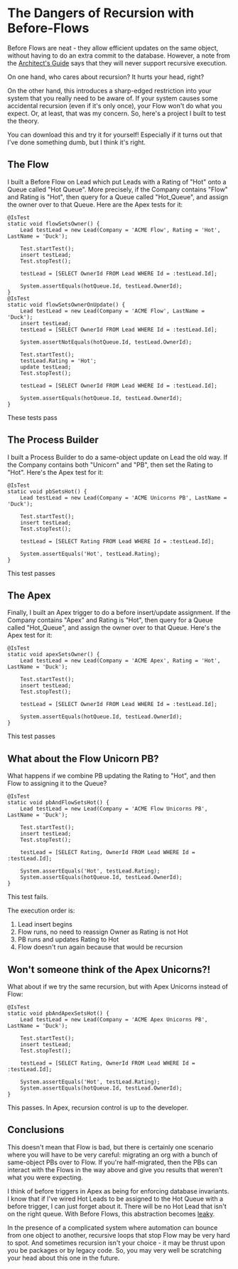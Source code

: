 # The Dangers of Recursion with Before-Flows

Before Flows are neat - they allow efficient updates on the same object, without having to do an extra commit to the 
database. However, a note from the [Architect's Guide](https://quip.com/VJfCAFhEBO0W) says that they will never support
recursive execution.

On one hand, who cares about recursion? It hurts your head, right?

On the other hand, this introduces a sharp-edged restriction into your system that you really need to be aware 
of. If your system causes some accidental recursion (even if it's only once), your Flow won't do what you expect. Or, at
least, that was my concern. So, here's a project I built to test the theory.

You can download this and try it for yourself! Especially if it turns out that I've done something dumb, but I think 
it's right.

## The Flow

I built a Before Flow on Lead which put Leads with a Rating of "Hot" onto a Queue called "Hot Queue". More precisely,
if the Company contains "Flow" and Rating is "Hot", then query for a Queue called "Hot_Queue", and assign the owner over
to that Queue. Here are the Apex tests for it:

    @IsTest
    static void flowSetsOwner() {
        Lead testLead = new Lead(Company = 'ACME Flow', Rating = 'Hot', LastName = 'Duck');

        Test.startTest();
        insert testLead;
        Test.stopTest();

        testLead = [SELECT OwnerId FROM Lead WHERE Id = :testLead.Id];

        System.assertEquals(hotQueue.Id, testLead.OwnerId);
    }
    @IsTest
    static void flowSetsOwnerOnUpdate() {
        Lead testLead = new Lead(Company = 'ACME Flow', LastName = 'Duck');
        insert testLead;
        testLead = [SELECT OwnerId FROM Lead WHERE Id = :testLead.Id];

        System.assertNotEquals(hotQueue.Id, testLead.OwnerId);

        Test.startTest();
        testLead.Rating = 'Hot';
        update testLead;
        Test.stopTest();

        testLead = [SELECT OwnerId FROM Lead WHERE Id = :testLead.Id];

        System.assertEquals(hotQueue.Id, testLead.OwnerId);
    }    
These tests pass

## The Process Builder

I built a Process Builder to do a same-object update on Lead the old way. If the Company contains both "Unicorn" and "PB",
then set the Rating to "Hot". Here's the Apex test for it:

    @IsTest
    static void pbSetsHot() {
        Lead testLead = new Lead(Company = 'ACME Unicorns PB', LastName = 'Duck');

        Test.startTest();
        insert testLead;
        Test.stopTest();

        testLead = [SELECT Rating FROM Lead WHERE Id = :testLead.Id];

        System.assertEquals('Hot', testLead.Rating);
    }
    
This test passes

## The Apex

Finally, I built an Apex trigger to do a before insert/update assignment. If the Company contains 
"Apex" and Rating is "Hot", then query for a Queue called "Hot_Queue", and assign the owner over
to that Queue. Here's the Apex test for it:

    @IsTest
    static void apexSetsOwner() {
        Lead testLead = new Lead(Company = 'ACME Apex', Rating = 'Hot', LastName = 'Duck');

        Test.startTest();
        insert testLead;
        Test.stopTest();

        testLead = [SELECT OwnerId FROM Lead WHERE Id = :testLead.Id];

        System.assertEquals(hotQueue.Id, testLead.OwnerId);
    }
This test passes

## What about the Flow Unicorn PB?

What happens if we combine PB updating the Rating to "Hot", and then Flow to assigning it to the Queue?

    @IsTest
    static void pbAndFlowSetsHot() {
        Lead testLead = new Lead(Company = 'ACME Flow Unicorns PB', LastName = 'Duck');

        Test.startTest();
        insert testLead;
        Test.stopTest();

        testLead = [SELECT Rating, OwnerId FROM Lead WHERE Id = :testLead.Id];

        System.assertEquals('Hot', testLead.Rating);
        System.assertEquals(hotQueue.Id, testLead.OwnerId);
    }

This test fails.

The execution order is: 

1. Lead insert begins
1. Flow runs, no need to reassign Owner as Rating is not Hot
1. PB runs and updates Rating to Hot
1. Flow doesn't run again because that would be recursion

## Won't someone think of the Apex Unicorns?!

What about if we try the same recursion, but with Apex Unicorns instead of Flow:

    @IsTest
    static void pbAndApexSetsHot() {
        Lead testLead = new Lead(Company = 'ACME Apex Unicorns PB', LastName = 'Duck');

        Test.startTest();
        insert testLead;
        Test.stopTest();

        testLead = [SELECT Rating, OwnerId FROM Lead WHERE Id = :testLead.Id];

        System.assertEquals('Hot', testLead.Rating);
        System.assertEquals(hotQueue.Id, testLead.OwnerId);
    }

This passes. In Apex, recursion control is up to the developer. 

## Conclusions

This doesn't mean that Flow is bad, but there is certainly one scenario where you will have to be very careful: migrating
an org with a bunch of same-object PBs over to Flow. If you're half-migrated, then the PBs can interact with the Flows 
in the way above and give you results that weren't what you were expecting.   

I think of before triggers in Apex as being for enforcing database invariants. I know that if I've wired Hot Leads to be 
assigned to the Hot Queue with a before trigger, I can just forget about it. There will be no Hot Lead that isn't on 
the right queue. With Before Flows, this abstraction becomes [leaky](https://www.joelonsoftware.com/2002/11/11/the-law-of-leaky-abstractions/).

In the presence of a complicated system where automation can bounce from one object to another, recursive loops that 
stop Flow may be very hard to spot. And sometimes recursion isn't your choice - it may be thrust upon you be packages 
or by legacy code. So, you may very well be scratching your head about this one in the future.    